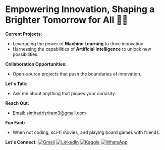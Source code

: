 # Empowering Innovation, Shaping a Brighter Tomorrow for All 🚀🌟

**Current Projects:**
* Leveraging the power of **Machine Learning** to drive innovation.
* Harnessing the capabilities of **Artificial Intelligence** to unlock new possibilities.

**Collaboration Opportunities:**
* Open-source projects that push the boundaries of innovation.

**Let's Talk:**
* Ask me about anything that piques your curiosity.

**Reach Out:**
* Email: simhadrisriram3@gmail.com

**Fun Fact:**
* When not coding, sci-fi movies, and playing board games with friends.


  
**Let's Connect:**
[<img src="https://i.imgur.com/your-gmail-logo.png" alt="Gmail">](mailto:simhadrisriram3@gmail.com)
[<img src="https://i.imgur.com/your-linkedin-logo.png" alt="LinkedIn">](https://www.linkedin.com/in/simhadrisriram)
[<img src="https://i.imgur.com/your-kaggle-logo.png" alt="Kaggle">](https://www.kaggle.com/sriramsimhadri)
[<img src="https://i.imgur.com/your-whatsapp-logo.png" alt="WhatsApp">](https://api.whatsapp.com/send?phone=9110779855)
